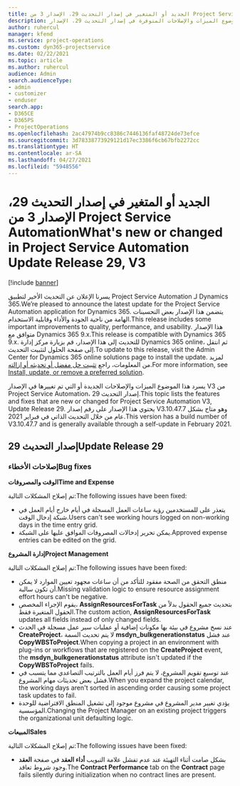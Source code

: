 ```yaml
---
title: الجديد أو المتغير في إصدار التحديث 29، الإصدار 3 من Project Service Automation
description: يسرد هذا الموضوع الميزات والإصلاحات المتوفرة في إصدار التحديث 29، الإصدار V3 من Project Service Automation.
author: ruhercul
manager: kfend
ms.service: project-operations
ms.custom: dyn365-projectservice
ms.date: 02/22/2021
ms.topic: article
ms.author: ruhercul
audience: Admin
search.audienceType:
- admin
- customizer
- enduser
search.app:
- D365CE
- D365PS
- ProjectOperations
ms.openlocfilehash: 2ac47974b9cc8386c7446136faf48724de73efce
ms.sourcegitcommit: 3d78338773929121d17ec3386f6cb67bfb2272cc
ms.translationtype: HT
ms.contentlocale: ar-SA
ms.lasthandoff: 04/27/2021
ms.locfileid: "5948556"
---
```

# <a name="whats-new-or-changed-in-project-service-automation-update-release-29-v3"></a><span data-ttu-id="ca60e-103">الجديد أو المتغير في إصدار التحديث 29، الإصدار 3 من Project Service Automation</span><span class="sxs-lookup"><span data-stu-id="ca60e-103">What's new or changed in Project Service Automation Update Release 29, V3</span></span>

[!include [banner](../includes/psa-now-project-operations.md)]

<span data-ttu-id="ca60e-104">يسرنا الإعلان عن التحديث الأخير لتطبيق Project Service Automation لـ Dynamics 365.</span><span class="sxs-lookup"><span data-stu-id="ca60e-104">We’re pleased to announce the latest update for the Project Service Automation application for Dynamics 365.</span></span> <span data-ttu-id="ca60e-105">يتضمن هذا الإصدار بعض التحسينات الهامة من ناحية الجودة والأداء وقابلية الاستخدام.</span><span class="sxs-lookup"><span data-stu-id="ca60e-105">This release includes some important improvements to quality, performance, and usability.</span></span> <span data-ttu-id="ca60e-106">هذا الإصدار متوافق مع Dynamics 365 9.x.</span><span class="sxs-lookup"><span data-stu-id="ca60e-106">This release is compatible with Dynamics 365 9.x.</span></span> <span data-ttu-id="ca60e-107">للتحديث إلى هذا الإصدار، قم بزيارة مركز إدارة Dynamics 365 online، ثم انتقل إلى صفحة الحلول لتثبيت التحديث.</span><span class="sxs-lookup"><span data-stu-id="ca60e-107">To update to this release, visit the Admin Center for Dynamics 365 online solutions page to install the update.</span></span> <span data-ttu-id="ca60e-108">لمزيد من المعلومات، راجع [تثبيت حل مفضل أو تحديثه أو إزالته](/power-platform/admin/install-remove-preferred-solution).</span><span class="sxs-lookup"><span data-stu-id="ca60e-108">For more information, see [Install, update, or remove a preferred solution](/power-platform/admin/install-remove-preferred-solution).</span></span>

<span data-ttu-id="ca60e-109">يسرد هذا الموضوع الميزات والإصلاحات الجديدة أو التي تم تغييرها في الإصدار V3 من Project Service Automation، إصدار التحديث 29.</span><span class="sxs-lookup"><span data-stu-id="ca60e-109">This topic lists the features and fixes that are new or changed for Project Service Automation V3, Update Release 29.</span></span> <span data-ttu-id="ca60e-110">يحتوي هذا الإصدار على رقم إصدار V3.10.47.7 وهو متاح بشكل عام من خلال التحديث الذاتي في فبراير 2021.</span><span class="sxs-lookup"><span data-stu-id="ca60e-110">This version has a build number of V3.10.47.7 and is generally available through a self-update in February 2021.</span></span>

## <a name="update-release-29"></a><span data-ttu-id="ca60e-111">إصدار التحديث 29</span><span class="sxs-lookup"><span data-stu-id="ca60e-111">Update Release 29</span></span>

### <a name="bug-fixes"></a><span data-ttu-id="ca60e-112">إصلاحات الأخطاء</span><span class="sxs-lookup"><span data-stu-id="ca60e-112">Bug fixes</span></span>

<span data-ttu-id="ca60e-113">**الوقت والمصروفات**</span><span class="sxs-lookup"><span data-stu-id="ca60e-113">**Time and Expense**</span></span>

<span data-ttu-id="ca60e-114">تم إصلاح المشكلات التالية:</span><span class="sxs-lookup"><span data-stu-id="ca60e-114">The following issues have been fixed:</span></span>

- <span data-ttu-id="ca60e-115">يتعذر على للمستخدمين رؤية ساعات العمل المسجلة في أيام خارج أيام العمل في شبكة إدخال الوقت.</span><span class="sxs-lookup"><span data-stu-id="ca60e-115">Users can't see working hours logged on non-working days in the time entry grid.</span></span>
- <span data-ttu-id="ca60e-116">يمكن تحرير إدخالات المصروفات الموافق عليها على الشبكة.</span><span class="sxs-lookup"><span data-stu-id="ca60e-116">Approved expense entries can be edited on the grid.</span></span>

<span data-ttu-id="ca60e-117">**إدارة المشروع**</span><span class="sxs-lookup"><span data-stu-id="ca60e-117">**Project Management**</span></span>

<span data-ttu-id="ca60e-118">تم إصلاح المشكلات التالية:</span><span class="sxs-lookup"><span data-stu-id="ca60e-118">The following issues have been fixed:</span></span>

- <span data-ttu-id="ca60e-119">منطق التحقق من الصحة مفقود للتأكد من أن ساعات مجهود تعيين الموارد لا يمكن أن تكون سالبة.</span><span class="sxs-lookup"><span data-stu-id="ca60e-119">Missing validation logic to ensure resource assignment effort hours can't be negative.</span></span>
- <span data-ttu-id="ca60e-120">يقوم الإجراء المخصص، **AssignResourcesForTask** بتحديث جميع الحقول بدلاً من الحقول المتغيرة فقط.</span><span class="sxs-lookup"><span data-stu-id="ca60e-120">The custom action, **AssignResourcesForTask** updates all fields instead of only changed fields.</span></span>
- <span data-ttu-id="ca60e-121">عند نسخ مشروع في بيئة بها مكونات إضافية أو عمليات سير عمل مسجلة في الحدث **CreateProject**، لا يتم تحديث السمة **msdyn_bulkgenerationstatus** عند فشل **CopyWBSToProject**.</span><span class="sxs-lookup"><span data-stu-id="ca60e-121">When copying a project in an environment with plug-ins or workflows that are registered on the **CreateProject** event, the **msdyn_bulkgenerationstatus** attribute isn't updated if the **CopyWBSToProject** fails.</span></span>
- <span data-ttu-id="ca60e-122">عند توسيع تقويم المشروع، لا يتم فرز أيام العمل بالترتيب التصاعدي مما يتسبب في فشل بعض تحديثات مهام المشروع.</span><span class="sxs-lookup"><span data-stu-id="ca60e-122">When you expand the project calendar, the working days aren't sorted in ascending order causing some project task updates to fail.</span></span>
- <span data-ttu-id="ca60e-123">يؤدي تغيير مدير المشروع في مشروع موجود إلى تشغيل المنطق الافتراضية للوحدة المؤسسية.</span><span class="sxs-lookup"><span data-stu-id="ca60e-123">Changing the Project Manager on an existing project triggers the organizational unit defaulting logic.</span></span>

<span data-ttu-id="ca60e-124">**‏المبيعات**</span><span class="sxs-lookup"><span data-stu-id="ca60e-124">**Sales**</span></span>

<span data-ttu-id="ca60e-125">تم إصلاح المشكلات التالية:</span><span class="sxs-lookup"><span data-stu-id="ca60e-125">The following issues have been fixed:</span></span>

- <span data-ttu-id="ca60e-126">تفشل علامة التبويب **أداء العقد** في صفحة **العقد‏‎** بشكل صامت أثناء التهيئة عند عدم وجود شروط تعاقد.</span><span class="sxs-lookup"><span data-stu-id="ca60e-126">The **Contract Performance** tab on the **Contract** page fails silently during initialization when no contract lines are present.</span></span>